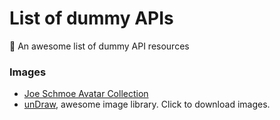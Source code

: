 # List of dummy APIs
🧷 An awesome list of dummy API resources


### Images

- [Joe Schmoe Avatar Collection](https://joeschmoe.io/)
- [unDraw](https://undraw.co/), awesome image library. Click to download images.
